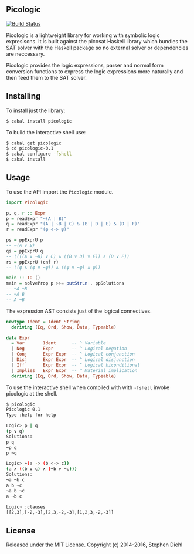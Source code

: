 Picologic
---------

[![Build Status](https://travis-ci.org/sdiehl/picologic.svg?branch=master)](https://travis-ci.org/sdiehl/picologic)

Picologic is a lightweight library for working with symbolic logic expresisons. It is built against the
picosat Haskell library which bundles the SAT solver with the Haskell package so no external solver or
dependencies are neccessary.

Picologic provides the logic expressions, parser and normal form conversion functions to express the logic
expressions more naturally and then feed them to the SAT solver.

Installing
----------

To install just the library:

```bash
$ cabal install picologic
```

To build the interactive shell use:

```bash
$ cabal get picologic
$ cd picologic-0.1
$ cabal configure -fshell
$ cabal install
```

Usage
-----

To use the API import the ``Picologic`` module.

```haskell
import Picologic

p, q, r :: Expr
p = readExpr "~(A | B)"
q = readExpr "(A | ~B | C) & (B | D | E) & (D | F)"
r = readExpr "(φ <-> ψ)"

ps = ppExprU p
-- ¬(A ∨ B)
qs = ppExprU q
-- ((((A ∨ ¬B) ∨ C) ∧ ((B ∨ D) ∨ E)) ∧ (D ∨ F))
rs = ppExprU (cnf r)
-- ((φ ∧ (φ ∨ ¬ψ)) ∧ ((ψ ∨ ¬φ) ∧ ψ))

main :: IO ()
main = solveProp p >>= putStrLn . ppSolutions
-- ¬A ¬B
-- ¬A B
-- A ¬B
```

The expression AST consists just of the logical connectives. 

```haskell
newtype Ident = Ident String
  deriving (Eq, Ord, Show, Data, Typeable)

data Expr
  = Var       Ident      -- ^ Variable
  | Neg       Expr       -- ^ Logical negation
  | Conj      Expr Expr  -- ^ Logical conjunction
  | Disj      Expr Expr  -- ^ Logical disjunction
  | Iff       Expr Expr  -- ^ Logical biconditional
  | Implies   Expr Expr  -- ^ Material implication
  deriving (Eq, Ord, Show, Data, Typeable)
```

To use the interactive shell when compiled with with ``-fshell`` invoke picologic at the shell.

```bash
$ picologic
Picologic 0.1
Type :help for help

Logic> p | q
(p ∨ q)
Solutions:
p q
¬p q
p ¬q

Logic> ~(a -> (b <-> c))
(a ∧ ((b ∨ c) ∧ (¬b ∨ ¬c)))
Solutions:
¬a ¬b c
a b ¬c
¬a b ¬c
a ¬b c

Logic> :clauses
[[2,3],[-2,-3],[2,3,-2,-3],[1,2,3,-2,-3]]
```

License
-------

Released under the MIT License.
Copyright (c) 2014-2016, Stephen Diehl
